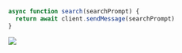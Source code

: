 
<div >
<div grid="~ cols-1 gap-0">
<div>
<Transform flex-1 items-center :scale="0.9">

```js
async function search(searchPrompt) {
  return await client.sendMessage(searchPrompt)
}
```
</Transform>
</div>
  <div>
<img mx-auto src="/chatgpt-demo1.jpg" w="100%" h="~" />
</div>
</div >

</div >
